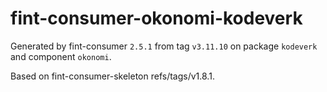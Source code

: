# fint-consumer-okonomi-kodeverk

Generated by fint-consumer `2.5.1` from tag `v3.11.10` on package `kodeverk` and component `okonomi`.

Based on fint-consumer-skeleton refs/tags/v1.8.1.
